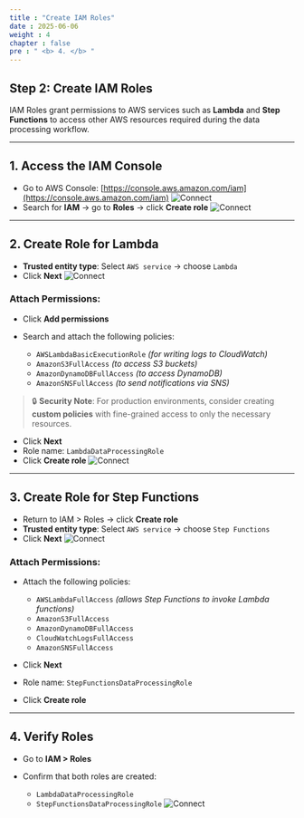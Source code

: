 ```yaml
---
title : "Create IAM Roles"
date : 2025-06-06 
weight : 4 
chapter : false
pre : " <b> 4. </b> "
---
```


## Step 2: Create IAM Roles

IAM Roles grant permissions to AWS services such as **Lambda** and **Step Functions** to access other AWS resources required during the data processing workflow.

---

## 1. Access the IAM Console

- Go to AWS Console: [https://console.aws.amazon.com/iam](https://console.aws.amazon.com/iam)
![Connect](/ws_FCJ_HoangNam/images/4.createIAMRole/B2_1.png)
- Search for **IAM** → go to **Roles** → click **Create role**
![Connect](/ws_FCJ_HoangNam/images/4.createIAMRole/B2_2.png)
---

## 2. Create Role for Lambda

- **Trusted entity type**: Select `AWS service` → choose `Lambda`
- Click **Next**
![Connect](/ws_FCJ_HoangNam/images/4.createIAMRole/B2_2_2.png)

### Attach Permissions:

- Click **Add permissions**
- Search and attach the following policies:

  - `AWSLambdaBasicExecutionRole` *(for writing logs to CloudWatch)*
  - `AmazonS3FullAccess` *(to access S3 buckets)*
  - `AmazonDynamoDBFullAccess` *(to access DynamoDB)*
  - `AmazonSNSFullAccess` *(to send notifications via SNS)*

> 🔒 **Security Note**: For production environments, consider creating **custom policies** with fine-grained access to only the necessary resources.

- Click **Next**
- Role name: `LambdaDataProcessingRole`
- Click **Create role**
![Connect](/ws_FCJ_HoangNam/images/4.createIAMRole/B2_2_3.png)

---

## 3. Create Role for Step Functions

- Return to IAM > Roles → click **Create role**
- **Trusted entity type**: Select `AWS service` → choose `Step Functions`
- Click **Next**
![Connect](/ws_FCJ_HoangNam/images/4.createIAMRole/B2_3_1.png)

### Attach Permissions:

- Attach the following policies:

  - `AWSLambdaFullAccess` *(allows Step Functions to invoke Lambda functions)*
  - `AmazonS3FullAccess`
  - `AmazonDynamoDBFullAccess`
  - `CloudWatchLogsFullAccess`
  - `AmazonSNSFullAccess`

- Click **Next**
- Role name: `StepFunctionsDataProcessingRole`
- Click **Create role**

---

## 4. Verify Roles

- Go to **IAM > Roles**
- Confirm that both roles are created:

  - `LambdaDataProcessingRole`
  - `StepFunctionsDataProcessingRole`
  ![Connect](/ws_FCJ_HoangNam/images/4.createIAMRole/B2_3_2.png)
